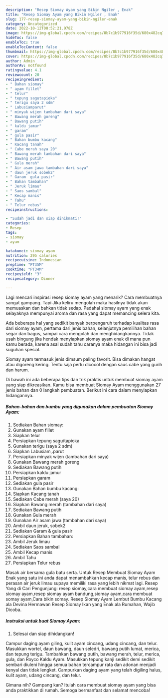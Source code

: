 ```yaml
---
description: "Resep Siomay Ayam yang Bikin Ngiler , Enak"
title: "Resep Siomay Ayam yang Bikin Ngiler , Enak"
slug: 177-resep-siomay-ayam-yang-bikin-ngiler-enak
category: Uncategorized
date: 2022-10-12T08:52:21.978Z
image: https://img-global.cpcdn.com/recipes/8b7c1b977916f35d/680x482cq70/siomay-ayam-foto-resep-utama.jpg
hideToc: false
enableToc: true
enableTocContent: false
thumbnail: https://img-global.cpcdn.com/recipes/8b7c1b977916f35d/680x482cq70/siomay-ayam-foto-resep-utama.jpg
cover: https://img-global.cpcdn.com/recipes/8b7c1b977916f35d/680x482cq70/siomay-ayam-foto-resep-utama.jpg
author: Admin
authorAv: notfound
ratingvalue: 4.1
reviewcount: 20
recipeingredient:
- " Bahan siomay"
- " ayam fillet"
- " telur"
- " tepung sagutapioka"
- " terigu saya 2 sdm"
- " Labusiamparut"
- " minyak wijen tambahan dari saya"
- " Bawang merah goreng"
- " Bawang putih"
- " kaldu jamur"
- " garam"
- " gula pasir"
- " Bahan bumbu kacang"
- " Kacang tanah"
- " Cabe merah saya 20"
- " Bawang merah tambahan dari saya"
- " Bawang putih"
- " Gula merah"
- " Air asam jawa tambahan dari saya"
- " daun jeruk sobek2"
- " Garam  gula pasir"
- " Bahan tambahan"
- " Jeruk limau"
- " Saos sambal"
- " Kecap manis"
- " Tahu"
- " Telur rebus"
recipeinstructions:

- "Sudah jadi dan siap dinikmati!"
categories:
- Resep
tags:
- siomay
- ayam

katakunci: siomay ayam 
nutrition: 295 calories
recipecuisine: Indonesian
preptime: "PT35M"
cooktime: "PT34M"
recipeyield: "3"
recipecategory: Dinner

---
```



Lagi mencari inspirasi resep siomay ayam yang menarik? Cara membuatnya sangat gampang. Tapi Jika keliru mengolah maka hasilnya tidak akan memuaskan dan bahkan tidak sedap. Padahal siomay ayam yang enak selayaknya mempunyai aroma dan rasa yang dapat memancing selera kita.


Ada beberapa hal yang sedikit banyak berpengaruh terhadap kualitas rasa dari siomay ayam, pertama dari jenis bahan, selanjutnya pemilihan bahan segar dan bagus, sampai cara mengolah dan menghidangkannya. Tidak usah bingung jika hendak menyiapkan siomay ayam enak di mana pun kamu berada, karena asal sudah tahu caranya maka hidangan ini bisa jadi suguhan spesial.

Siomay ayam termasuk jenis dimsum paling favorit. Bisa dimakan hangat atau digoreng kering. Tentu saja perlu dicocol dengan saus cabe yang gurih dan harum.


Di bawah ini ada beberapa tips dan trik praktis untuk membuat siomay ayam yang siap dikreasikan. Kamu bisa membuat Siomay Ayam menggunakan 27 jenis bahan dan 0 langkah pembuatan. Berikut ini cara dalam menyiapkan hidangannya.

<!--inarticleads1-->

##### Bahan-bahan dan bumbu yang digunakan dalam pembuatan Siomay Ayam:

1. Sediakan  Bahan siomay:
1. Gunakan  ayam fillet
1. Siapkan  telur
1. Persiapkan  tepung sagu/tapioka
1. Gunakan  terigu (saya 2 sdm)
1. Siapkan  Labusiam,.parut
1. Persiapkan  minyak wijen (tambahan dari saya)
1. Gunakan  Bawang merah goreng
1. Sediakan  Bawang putih
1. Persiapkan  kaldu jamur
1. Persiapkan  garam
1. Sediakan  gula pasir
1. Gunakan  Bahan bumbu kacang:
1. Siapkan  Kacang tanah
1. Sediakan  Cabe merah (saya 20)
1. Siapkan  Bawang merah (tambahan dari saya)
1. Sediakan  Bawang putih
1. Gunakan  Gula merah
1. Gunakan  Air asam jawa (tambahan dari saya)
1. Ambil  daun jeruk, sobek2
1. Sediakan  Garam &amp; gula pasir
1. Persiapkan  Bahan tambahan:
1. Ambil  Jeruk limau
1. Sediakan  Saos sambal
1. Ambil  Kecap manis
1. Ambil  Tahu
1. Persiapkan  Telur rebus


Masak air bersama gula batu serta. Untuk Resep Membuat Siomay Ayam Enak yang satu ini anda dapat menambahkan kecap manis, telur rebus dan perasan air jeruk limau supaya memiliki rasa yang lebih nikmat lagi. Resep Yang di Cari Pengunjung: resep siomay,cara membuat siomay ayam,resep siomay ayam,resep siomay ayam bandung,siomay ayam,cara membuat somay ayam,Cara bikin somay. Resep Siomay Ayam Lembut Bumbu Kacang ala Devina Hermawan Resep Siomay Ikan yang Enak ala Rumahan, Wajib Dicoba. 

<!--inarticleads2-->

##### Instruksi untuk buat Siomay Ayam:


1. Selesai dan siap dihidangkan!

Campur daging ayam giling, kulit ayam cincang, udang cincang, dan telur. Masukkan wortel, daun bawang, daun seledri, bawang putih lumat, merica, dan tepung terigu. Tambahkan bawang putih, bawang merah, telur, merica, gula, dan Royco Kaldu Ayam. Masukkan tepung kanji sedikit demi sedikit sembari diuleni hingga semua bahan tercampur rata dan adonan menjadi kenyal dan tidak lengket. Campurkan daging ayam yang telah digiling halus, kulit ayam, udang cincang, dan telur. 

Gimana nih? Gampang kan? Itulah cara membuat siomay ayam yang bisa anda praktikkan di rumah. Semoga bermanfaat dan selamat mencoba!
